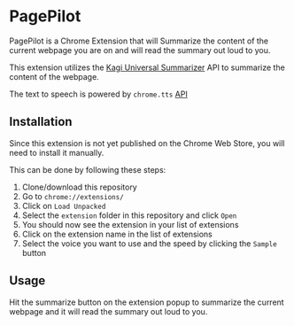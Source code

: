 # PagePilot

PagePilot is a Chrome Extension that will Summarize the content of the current webpage you are on and will read the summary out loud to you.

This extension utilizes the [Kagi Universal Summarizer](https://labs.kagi.com/ai/sum) API to summarize the content of the webpage.

The text to speech is powered by `chrome.tts` [API](https://developer.chrome.com/docs/extensions/reference/tts/)


## Installation
Since this extension is not yet published on the Chrome Web Store, you will need to install it manually.

This can be done by following these steps:

1. Clone/download this repository
2. Go to `chrome://extensions/`
3. Click on `Load Unpacked`
4. Select the `extension` folder in this repository and click `Open`
5. You should now see the extension in your list of extensions
6. Click on the extension name in the list of extensions
7. Select the voice you want to use and the speed by clicking the `Sample` button

## Usage

Hit the summarize button on the extension popup to summarize the current webpage and it will read the summary out loud to you.
